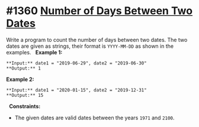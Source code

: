 # #1360 [Number of Days Between Two Dates](number-of-days-between-two-dates)
Write a program to count the number of days between two dates.
The two dates are given as strings, their format is `YYYY-MM-DD` as shown in the examples.
 
**Example 1:**
```
**Input:** date1 = "2019-06-29", date2 = "2019-06-30"
**Output:** 1
```
**Example 2:**
```
**Input:** date1 = "2020-01-15", date2 = "2019-12-31"
**Output:** 15
```
 
**Constraints:**
* The given dates are valid dates between the years `1971` and `2100`.

